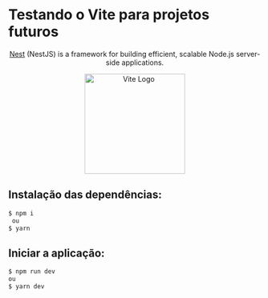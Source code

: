 # Testando o Vite para projetos futuros

<p align="center">
  <a href="https://github.com/nestjs/nest" target="blank">Nest</a> (NestJS) is a framework for building efficient, scalable Node.js server-side applications.
</p>

<p align="center">
  <a href="https://vitejs.dev/" target="blank"><img src="https://vitejs.dev/logo-with-shadow.png" width="200" alt="Vite Logo" /></a>
</p>

## Instalação das dependências:

```bash
$ npm i
 ou
$ yarn
```

## Iniciar a aplicação:

```bash
$ npm run dev
ou
$ yarn dev
```

